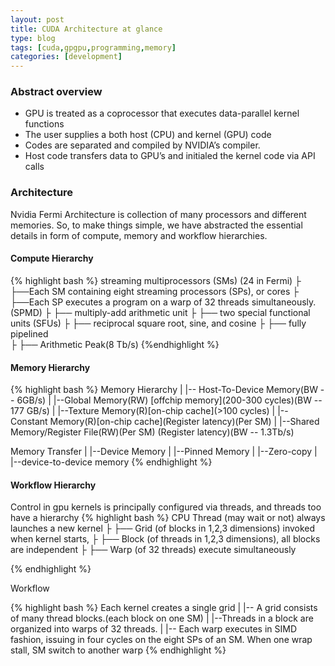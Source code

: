 ```yaml
---
layout: post
title: CUDA Architecture at glance
type: blog
tags: [cuda,gpgpu,programming,memory]
categories: [development]
---
```


### Abstract overview

- GPU is treated as a coprocessor that executes data-parallel kernel functions
- The user supplies a both host (CPU) and kernel (GPU) code
- Codes are separated and compiled by NVIDIA’s compiler.
- Host code transfers data to GPU’s and initialed the kernel code via API calls

### Architecture 
Nvidia Fermi Architecture is collection of many processors and different memories. So, to make things 
simple, we have abstracted the essential details in form of compute, memory and workflow hierarchies. 

#### Compute Hierarchy 
{% highlight bash %}
streaming multiprocessors (SMs) (24 in Fermi)
	├
	├──Each SM containing eight streaming processors (SPs), or cores
		├
		├──Each SP executes a program on a warp
		   of 32 threads simultaneously. (SPMD)
			├
			├── multiply-add arithmetic unit
			├
			├── two special functional units (SFUs)
			├
			├── reciprocal square root, sine, and cosine
			├
			├── fully pipelined		
			├
			├── Arithmetic Peak(8 Tb/s)
{%endhighlight %}

#### Memory Hierarchy
{% highlight bash %}
Memory Hierarchy 
|
|-- Host-To-Device Memory(BW -- 6GB/s) 
	|
	|--Global Memory(RW) [offchip memory](200-300 cycles)(BW -- 177 GB/s)
	|
	|--Texture Memory(R)[on-chip cache](>100 cycles)
		|
		|--Constant Memory(R)[on-chip cache](Register latency)(Per SM) 
		|
		|--Shared Memory/Register File(RW)(Per SM)
		   (Register latency)(BW -- 1.3Tb/s)


Memory Transfer 
	|
	|--Device Memory 
	|
	|--Pinned Memory
	|
	|--Zero-copy
	|
	|--device-to-device memory
{% endhighlight %}

#### Workflow Hierarchy
Control in gpu kernels is principally configured via threads, and threads too have a hierarchy
{% highlight bash %}
CPU Thread (may wait or not) always launches a new kernel 
	├
	├── Grid (of blocks in 1,2,3 dimensions) invoked when kernel starts, 
		├
		├── Block (of threads in 1,2,3 dimensions), all blocks are independent 
			├
			├── Warp (of 32 threads) execute simultaneously

{% endhighlight %}

Workflow

{% highlight bash %}
Each kernel creates a single grid
	|
	|-- A grid consists of many thread blocks.(each block on one SM)
		|
		|--Threads in a block are organized into warps of 32 threads.
		|
		|-- Each warp executes in SIMD fashion, issuing in
		    four cycles on the eight SPs of an SM. When one wrap
		    stall, SM switch to another warp
{% endhighlight %}
